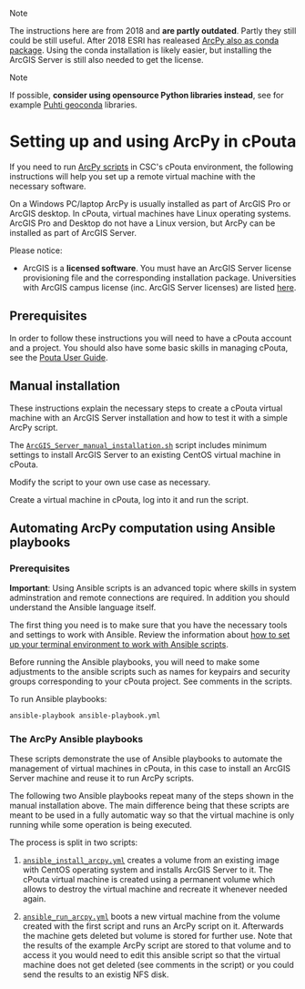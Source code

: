 > [!NOTE]  
> The instructions here are from 2018 and **are partly outdated**. Partly they still could be still useful. After 2018 ESRI has realeased [ArcPy also as conda package](https://enterprise.arcgis.com/en/server/latest/develop/linux/linux-python.htm). Using the conda installation is likely easier, but installing the ArcGIS Server is still also needed to get the license.

> [!NOTE]
> If possible, **consider using opensource Python libraries instead**, see for example [Puhti geoconda](https://docs.csc.fi/apps/geoconda/) libraries.

# Setting up and using ArcPy in cPouta
If you need to run [ArcPy scripts](http://desktop.arcgis.com/en/arcmap/latest/analyze/arcpy/what-is-arcpy-.htm) in CSC's cPouta environment, the following instructions will help you set up a remote virtual machine with the necessary software.

On a Windows PC/laptop ArcPy is usually installed as part of ArcGIS Pro or ArcGIS desktop. In cPouta, virtual machines have Linux operating systems. ArcGIS Pro and Desktop do not have a Linux version, but ArcPy can be installed as part of ArcGIS Server. 

Please notice:

* ArcGIS is a **licensed software**. You must have an ArcGIS Server license provisioning file and the corresponding installation package. Universities with ArcGIS campus license (inc. ArcGIS Server licenses) are listed [here](https://docs.csc.fi/apps/arcgis/).

## Prerequisites
In order to follow these instructions you will need to have a cPouta account and a project. You should also have some basic skills in managing cPouta, see the [Pouta User Guide](https://docs.csc.fi/cloud/pouta/).


## Manual installation
These instructions explain the necessary steps to create a cPouta virtual machine with an ArcGIS Server installation and how to test it with a simple ArcPy script.

The [`ArcGIS_Server_manual_installation.sh`](ArcGIS_Server_manual_installation.sh) script includes minimum settings to install ArcGIS Server to an existing CentOS virtual machine in cPouta.

Modify the script to your own use case as necessary.

Create a virtual machine in cPouta, log into it and run the script.


## Automating ArcPy computation using Ansible playbooks
### Prerequisites
**Important**: Using Ansible scripts is an advanced topic where skills in system adminstration and remote connections are required. In addition you should understand the Ansible language itself.

The first thing you need is to make sure that you have the necessary tools and settings to work with Ansible. Review the information about [how to set up your terminal environment to work with Ansible scripts](ansible_preparations.md).

Before running the Ansible playbooks, you will need to make some adjustments to the ansible scripts such as names for keypairs and security groups corresponding to your cPouta project. See comments in the scripts.

To run Ansible playbooks:
````bash
ansible-playbook ansible-playbook.yml
````

### The ArcPy Ansible playbooks
These scripts demonstrate the use of Ansible playbooks to automate the management of virtual machines in cPouta, in this case to install an ArcGIS Server machine and reuse it to run ArcPy scripts.

The following two Ansible playbooks repeat many of the steps shown in the manual installation above. The main difference being that these scripts are meant to be used in a fully automatic way so that the virtual machine is only running while some operation is being executed.

The process is split in two scripts:

1. [`ansible_install_arcpy.yml`](ansible_install_arcpy.yml) creates a volume from an existing image with CentOS operating system and installs ArcGIS Server to it. The cPouta virtual machine is created using a permanent volume which allows to destroy the virtual machine and recreate it whenever needed again.

2. [`ansible_run_arcpy.yml`](ansible_run_arcpy.yml) boots a new virtual machine from the volume created with the first script and runs an ArcPy script on it. Afterwards the machine gets deleted but volume is stored for further use. Note that the results of the example ArcPy script are stored to that volume and to access it you would need to edit this ansible script so that the virtual machine does not get deleted (see comments in the script) or you could send the results to an existig NFS disk.
